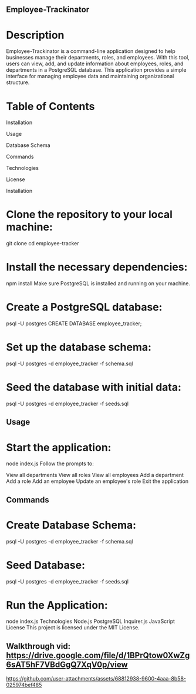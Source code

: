 ## Employee-Trackinator ##
# Description #
Employee-Trackinator is a command-line application designed to help businesses manage their departments, roles, and employees. With this tool, users can view, add, and update information about employees, roles, and departments in a PostgreSQL database. This application provides a simple interface for managing employee data and maintaining organizational structure.

# Table of Contents #

Installation

Usage

Database Schema

Commands

Technologies

License

Installation





# Clone the repository to your local machine: #

git clone <repository-url>
cd employee-tracker





# Install the necessary dependencies: #

npm install
Make sure PostgreSQL is installed and running on your machine.





# Create a PostgreSQL database: #

psql -U postgres
CREATE DATABASE employee_tracker;





# Set up the database schema: #

psql -U postgres -d employee_tracker -f schema.sql




# Seed the database with initial data: #

psql -U postgres -d employee_tracker -f seeds.sql




## Usage ##
# Start the application: #

node index.js
Follow the prompts to:

View all departments
View all roles
View all employees
Add a department
Add a role
Add an employee
Update an employee's role
Exit the application





## Commands ##
# Create Database Schema: #

psql -U postgres -d employee_tracker -f schema.sql

# Seed Database: #

psql -U postgres -d employee_tracker -f seeds.sql

# Run the Application: #

node index.js
Technologies
Node.js
PostgreSQL
Inquirer.js
JavaScript
License
This project is licensed under the MIT License.

## Walkthrough vid: https://drive.google.com/file/d/1BPrQtow0XwZg6sAT5hF7VBdGgQ7XqV0p/view ##





https://github.com/user-attachments/assets/68812938-9600-4aaa-8b58-025974bef485

  ##
